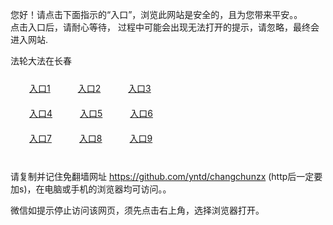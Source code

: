 您好！请点击下面指示的“入口”，浏览此网站是安全的，且为您带来平安。。 <br/>
点击入口后，请耐心等待， 过程中可能会出现无法打开的提示，请忽略，最终会进入网站. </br>

法轮大法在长春<br/>
<div style="padding:10px"><a style="margin:20px" target="_blank" href="https://d3p00r00wkostp.cloudfront.net/2Qpsp?fhifvlep" id="ccLink1" rel="nofollow">入口1</a> <a target="_blank" style="margin:20px" href="https://d1uauo8e5uzdb8.cloudfront.net/2Qpsp?xfugt" id="ccLink2" rel="nofollow">入口2</a> <a style="margin:20px" target="_blank" href="https://d3t63uh4mhacq0.cloudfront.net/2Qpsp?sixrswu" id="ccLink3" rel="nofollow">入口3</a></div>

<div style="padding:10px" ><a style="margin:20px" target="_blank" href="https://d3p00r00wkostp.cloudfront.net/2Qpsp?fhifvlep" id="ccLink4" rel="nofollow">入口4</a> <a style="margin:20px" href="https://d1uauo8e5uzdb8.cloudfront.net/2Qpsp?xfugt" target="_blank" id="ccLink5" rel="nofollow">入口5</a> <a style="margin:20px" href="https://d3t63uh4mhacq0.cloudfront.net/2Qpsp?sixrswu" target="_blank" id="ccLink6" rel="nofollow">入口6</a></div>

<div style="padding:10px"><a style="margin:20px" target="_blank" href="https://d3p00r00wkostp.cloudfront.net/2Qpsp?fhifvlep" id="ccLink7" rel="nofollow">入口7</a> <a style="margin:20px" href="https://d1uauo8e5uzdb8.cloudfront.net/2Qpsp?xfugt" target="_blank" id="ccLink8" rel="nofollow">入口8</a> <a style="margin:20px" target="_blank" href="https://d3t63uh4mhacq0.cloudfront.net/2Qpsp?sixrswu" id="ccLink9" rel="nofollow">入口9</a></div>

<br/>



请复制并记住免翻墙网址 https://github.com/yntd/changchunzx (http后一定要加s)，在电脑或手机的浏览器均可访问。。<br/>

微信如提示停止访问该网页，须先点击右上角，选择浏览器打开。
